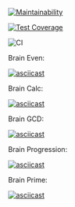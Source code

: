 [![Maintainability](https://api.codeclimate.com/v1/badges/a99a88d28ad37a79dbf6/maintainability)](https://codeclimate.com/github/codeclimate/codeclimate/maintainability)

[![Test Coverage](https://api.codeclimate.com/v1/badges/a99a88d28ad37a79dbf6/test_coverage)](https://codeclimate.com/github/codeclimate/codeclimate/test_coverage)

![CI](https://github.com/sashashakun/frontend-project-lvl1/workflows/CI/badge.svg?branch=master)


Brain Even:

[![asciicast](https://asciinema.org/a/VhoyxImygTX70Zn58LkI5oTwM.svg)](https://asciinema.org/a/VhoyxImygTX70Zn58LkI5oTwM)

Brain Calc:

[![asciicast](https://asciinema.org/a/yWiGbUTQT3iXE4O0rOU4DgNvi.svg)](https://asciinema.org/a/yWiGbUTQT3iXE4O0rOU4DgNvi)

Brain GCD:

[![asciicast](https://asciinema.org/a/Wan98QdoKoCRYQFWN29vmLtTC.svg)](https://asciinema.org/a/Wan98QdoKoCRYQFWN29vmLtTC)

Brain Progression:

[![asciicast](https://asciinema.org/a/YUtTOaVD5JzGF4OcBpoltfAgI.svg)](https://asciinema.org/a/YUtTOaVD5JzGF4OcBpoltfAgI)

Brain Prime:

[![asciicast](https://asciinema.org/a/TLLJeU4SfIsegmX7sN5PuU04I.svg)](https://asciinema.org/a/TLLJeU4SfIsegmX7sN5PuU04I)